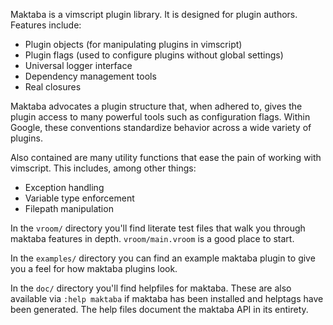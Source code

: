 Maktaba is a vimscript plugin library. It is designed for plugin authors.
Features include:

* Plugin objects (for manipulating plugins in vimscript)
* Plugin flags (used to configure plugins without global settings)
* Universal logger interface
* Dependency management tools
* Real closures

Maktaba advocates a plugin structure that, when adhered to, gives the plugin
access to many powerful tools such as configuration flags. Within Google, these
conventions standardize behavior across a wide variety of plugins.

Also contained are many utility functions that ease the pain of working with
vimscript. This includes, among other things:

* Exception handling
* Variable type enforcement
* Filepath manipulation

In the `vroom/` directory you'll find literate test files that walk you through
maktaba features in depth. `vroom/main.vroom` is a good place to start.

In the `examples/` directory you can find an example maktaba plugin to give you
a feel for how maktaba plugins look.

In the `doc/` directory you'll find helpfiles for maktaba. These are also
available via `:help maktaba` if maktaba has been installed and helptags have
been generated. The help files document the maktaba API in its entirety.

